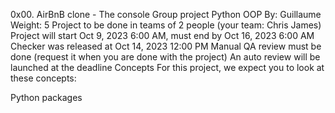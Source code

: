 
0x00. AirBnB clone - The console
Group project
Python
OOP
 By: Guillaume
 Weight: 5
 Project to be done in teams of 2 people (your team: Chris James)
 Project will start Oct 9, 2023 6:00 AM, must end by Oct 16, 2023 6:00 AM
 Checker was released at Oct 14, 2023 12:00 PM
 Manual QA review must be done (request it when you are done with the project)
 An auto review will be launched at the deadline
Concepts
For this project, we expect you to look at these concepts:

Python packages
